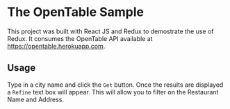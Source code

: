 # The OpenTable Sample

This project was built with React JS and Redux to demostrate the use of Redux. It consumes the OpenTable API available at https://opentable.herokuapp.com.

## Usage

Type in a city name and click the `Get` button. Once the results are displayed a `Refine` text box will appear. This will allow you to filter on the Restaurant Name and Address.
